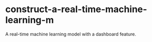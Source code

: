 # construct-a-real-time-machine-learning-m
A real-time machine learning model with a dashboard feature.
